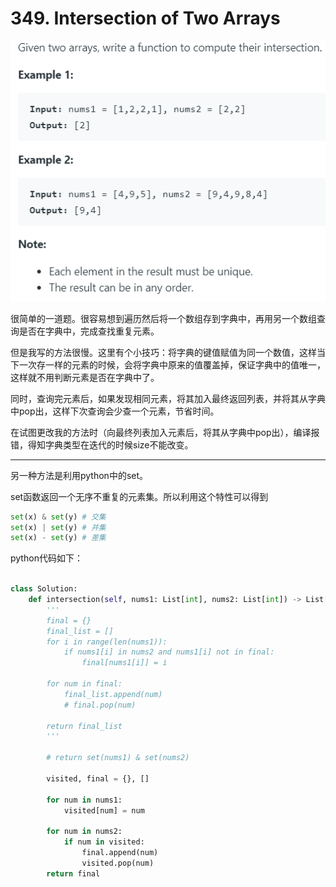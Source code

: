 # 349. Intersection of Two Arrays

<img src="../../assets/image-20191121000308499.png" alt="image-20191121000308499"  />

很简单的一道题。很容易想到遍历然后将一个数组存到字典中，再用另一个数组查询是否在字典中，完成查找重复元素。

但是我写的方法很慢。这里有个小技巧：将字典的键值赋值为同一个数值，这样当下一次存一样的元素的时候，会将字典中原来的值覆盖掉，保证字典中的值唯一，这样就不用判断元素是否在字典中了。

同时，查询完元素后，如果发现相同元素，将其加入最终返回列表，并将其从字典中pop出，这样下次查询会少查一个元素，节省时间。

在试图更改我的方法时（向最终列表加入元素后，将其从字典中pop出），编译报错，得知字典类型在迭代的时候size不能改变。

------

另一种方法是利用python中的set。

set函数返回一个无序不重复的元素集。所以利用这个特性可以得到

```python
set(x) & set(y) # 交集
set(x) | set(y) # 并集
set(x) - set(y) # 差集
```

 

python代码如下：

```python

class Solution:
    def intersection(self, nums1: List[int], nums2: List[int]) -> List[int]:
        '''
        final = {}
        final_list = []
        for i in range(len(nums1)):
            if nums1[i] in nums2 and nums1[i] not in final:
                final[nums1[i]] = i
                
        for num in final:
            final_list.append(num)
            # final.pop(num)
            
        return final_list
        '''
        
        # return set(nums1) & set(nums2)
        
        visited, final = {}, []
        
        for num in nums1:
            visited[num] = num
            
        for num in nums2:
            if num in visited:
                final.append(num)
                visited.pop(num)
        return final
```




